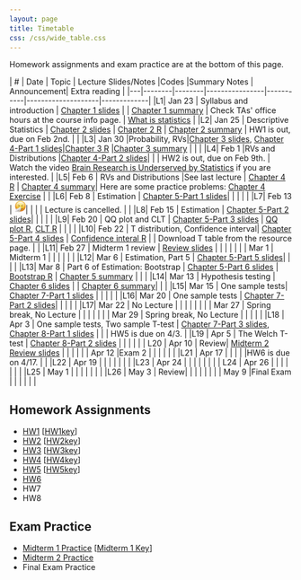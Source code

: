 ```yaml
---
layout: page
title: Timetable
css: /css/wide_table.css
---
```

Homework assignments and exam practice are at the bottom of this page.


| # | Date | Topic    | Lecture Slides/Notes         |Codes      |Summary Notes  | Announcement| Extra reading |
|---|--------|--------|----------------|-----------|--------------------|-------------|
|L1| Jan 23 | Syllabus and introduction  | [Chapter 1 slides](https://github.com/dzwang91/stat371/raw/gh-pages/lectures/chapter1.pdf) |      | [Chapter 1 summary](https://github.com/dzwang91/stat371/raw/gh-pages/notessummary/Chapter1-notes.pdf) | Check TAs' office hours at the course info page.   |  [What is statistics](https://github.com/dzwang91/stat371/raw/gh-pages/extrareading/what-is-statistics.pdf)     |
|L2| Jan 25 | Descriptive Statistics  | [Chapter 2 slides](https://github.com/dzwang91/stat371/raw/gh-pages/lectures/chapter2.pdf) | [Chapter 2 R](https://github.com/dzwang91/stat371/raw/gh-pages/R/chapter2R.txt)  |  [Chapter 2 summary](https://github.com/dzwang91/stat371/raw/gh-pages/notessummary/Chapter2-notes.pdf) |   HW1 is out, due on Feb 2nd.   |     |
|L3| Jan 30 |Probability, RVs|[Chapter 3 slides](https://github.com/dzwang91/stat371/raw/gh-pages/lectures/chapter3.pdf), [Chapter 4-Part 1 slides](https://github.com/dzwang91/stat371/raw/gh-pages/lectures/chapter4-1.pdf)|[Chapter 3 R](https://github.com/dzwang91/stat371/raw/gh-pages/R/chapter3R.txt)  |[Chapter 3 summary](https://github.com/dzwang91/stat371/raw/gh-pages/notessummary/Chapter3-notes.pdf)  | |      |
|L4| Feb 1 |RVs and Distributions  |[Chapter 4-Part 2 slides](https://github.com/dzwang91/stat371/raw/gh-pages/lectures/chapter4-2.pdf)|    |    | HW2 is out, due on Feb 9th.     | Watch the video [Brain Research is Underserved by Statistics](https://www.cmu.edu/dietrich/news/news-stories/2017/november/brain-research-underserved-by-statistics.html) if you are interested.   |
|L5| Feb 6 | RVs and Distributions |See last lecture | [Chapter 4 R](https://github.com/dzwang91/stat371/raw/gh-pages/R/chapter4R.txt) | [Chapter 4 summary](https://github.com/dzwang91/stat371/raw/gh-pages/notessummary/Chapter4-notes.pdf)| Here are some practice problems: [Chapter 4 Exercise](https://github.com/dzwang91/stat371/raw/gh-pages/Practice/Chapter4-Practice-Problems.pdf)   |      |
|L6| Feb 8 | Estimation | [Chapter 5-Part 1 slides](https://github.com/dzwang91/stat371/raw/gh-pages/lectures/chapter5-1.pdf)|    |    |      |      |
|L7| Feb 13 | <img src="https://github.com/dzwang91/stat371/raw/gh-pages/lectures/runnynose.jpg" style="width: 20px;"/>|   |    |    |  Lecture is cancelled.   |      |
|L8| Feb 15 | Estimation | [Chapter 5-Part 2 slides](https://github.com/dzwang91/stat371/raw/gh-pages/lectures/chapter5-2.pdf)|     |    |     |      |
|L9| Feb 20 | QQ plot and CLT | [Chapter 5-Part 3 slides](https://github.com/dzwang91/stat371/raw/gh-pages/lectures/chapter5-3.pdf) | [QQ plot R](https://github.com/dzwang91/stat371/raw/gh-pages/R/QQplot.R), [CLT R](https://github.com/dzwang91/stat371/raw/gh-pages/R/CLT.R) |    |  |      |
|L10| Feb 22 | T distribution, Confidence interval| [Chapter 5-Part 4 slides](https://github.com/dzwang91/stat371/raw/gh-pages/lectures/chapter5-4.pdf) | [Confidence interal R](https://github.com/dzwang91/stat371/raw/gh-pages/R/CI.R)   |    | Download T table from the resource page.      |      |
|L11| Feb 27 | Midterm 1 review |  [Review slides](https://github.com/dzwang91/stat371/raw/gh-pages/lectures/Midterm1review.pdf)  |     |    |        |      |
|  | Mar 1 | Midterm 1 |    |   |    |      |      |
|L12| Mar 6 | Estimation, Part 5 | [Chapter 5-Part 5 slides](https://github.com/dzwang91/stat371/raw/gh-pages/lectures/chapter5-5.pdf)|  |     |      |
|L13| Mar 8 | Part 6 of Estimation: Bootstrap  | [Chapter 5-Part 6 slides](https://github.com/dzwang91/stat371/raw/gh-pages/lectures/chapter5-6.pdf) | [Bootstrap R](https://github.com/dzwang91/stat371/raw/gh-pages/R/Bootstrap.R) | [Chapter 5 summary](https://github.com/dzwang91/stat371/raw/gh-pages/notessummary/Chapter5-notes.pdf) |      |      |
|L14| Mar 13 | Hypothesis testing | [Chapter 6 slides](https://github.com/dzwang91/stat371/raw/gh-pages/lectures/chapter6.pdf)  |   |  [Chapter 6 summary](https://github.com/dzwang91/stat371/raw/gh-pages/notessummary/Chapter6-notes.pdf)|      |      |
|L15| Mar 15 | One sample tests| [Chapter 7-Part 1 slides](https://github.com/dzwang91/stat371/raw/gh-pages/lectures/chapter7-1.pdf) |   |   |      |      |
|L16| Mar 20 | One sample tests | [Chapter 7-Part 2 slides](https://github.com/dzwang91/stat371/raw/gh-pages/lectures/chapter7-2.pdf)|    |      |      |      |
|L17| Mar 22 | No Lecture |   |       |      |      |      |
|    | Mar 27 | Spring break, No Lecture  |       |      |      |      |
|    | Mar 29 | Spring break, No Lecture |       |      |      |      |
|L18 | Apr 3 | One sample tests, Two sample T-test | [Chapter 7-Part 3 slides](https://github.com/dzwang91/stat371/raw/gh-pages/lectures/chapter7-3.pdf), [Chapter 8-Part 1 slides](https://github.com/dzwang91/stat371/raw/gh-pages/lectures/chapter8-1.pdf)    |      |  | HW5 is due on 4/3.     |
|L19 | Apr 5 | The Welch T-test  |  [Chapter 8-Part 2 slides](https://github.com/dzwang91/stat371/raw/gh-pages/lectures/chapter8-2.pdf)    |     | |   |  |
| L20  | Apr 10 | Review| [Midterm 2 Review slides](https://github.com/dzwang91/stat371/raw/gh-pages/lectures/Midterm2review.pdf)     |      |      |      |
|  | Apr 12 |Exam 2 |      |     |   |  |  |
|L21 | Apr 17 |  |       |     |    |HW6 is due on 4/17. |  |
|L22 | Apr 19 |  |  |   |    |  |  |
|L23 | Apr 24 | |         |     |    |  |  |
| L24 | Apr 26 | |         |     |    |  |  |
|L25 | May 1 | |         |     |    |  |  |
|L26 | May 3 | Review|         |     |    |  |  |
| | May 9 |Final Exam |         |     |    |  |  |

## Homework Assignments
- [HW1](https://github.com/dzwang91/stat371/raw/gh-pages/hw/hw1.pdf ) [[HW1key](https://github.com/dzwang91/stat371/raw/gh-pages/hw/hw1key.pdf)]
- [HW2](https://github.com/dzwang91/stat371/raw/gh-pages/hw/hw2.pdf )  [[HW2key](https://github.com/dzwang91/stat371/raw/gh-pages/hw/hw2key.pdf)]
- [HW3](https://github.com/dzwang91/stat371/raw/gh-pages/hw/hw3.pdf)  [[HW3key](https://github.com/dzwang91/stat371/raw/gh-pages/hw/hw3key.pdf)]
- [HW4](https://github.com/dzwang91/stat371/raw/gh-pages/hw/hw4.pdf )  [[HW4key](https://github.com/dzwang91/stat371/raw/gh-pages/hw/hw4key.pdf)]
- [HW5](https://github.com/dzwang91/stat371/raw/gh-pages/hw/hw5.pdf )  [[HW5key](https://github.com/dzwang91/stat371/raw/gh-pages/hw/hw5key.pdf)]
- [HW6](https://github.com/dzwang91/stat371/raw/gh-pages/hw/hw6.pdf )
- HW7
- HW8

## Exam Practice
- [Midterm 1 Practice](https://github.com/dzwang91/stat371/raw/gh-pages/hw/midterm1sample.pdf) [[Midterm 1 Key](https://github.com/dzwang91/stat371/raw/gh-pages/hw/Exam1Key.pdf)]
- [Midterm 2 Practice](https://github.com/dzwang91/stat371/raw/gh-pages/hw/Midterm2Practice.pdf)
- Final Exam Practice





















